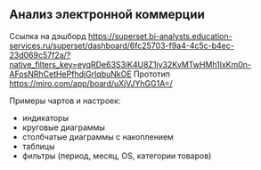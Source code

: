 ## Анализ электронной коммерции
Ссылка на дэшборд <https://superset.bi-analysts.education-services.ru/superset/dashboard/6fc25703-f9a4-4c5c-b4ec-23d069c57f2a/?native_filters_key=eyqRDe63S3iK4U8Z1jy32KvMTwHMh1lxKm0n-AFosNRhCetHePfhdjGrIqbuNkOE>
Прототип <https://miro.com/app/board/uXjVJYhGG1A=/>

Примеры чартов и настроек:
- индикаторы
- круговые диаграммы
- столбчатые диаграммы с накоплением
- таблицы
- фильтры (период, месяц, OS, категории товаров)
